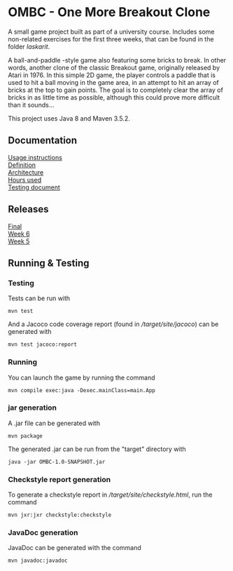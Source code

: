 # OMBC - One More Breakout Clone

A small game project built as part of a university course. Includes some non-related exercises for the first three weeks, that can be found in the folder *laskarit*.

A ball-and-paddle -style game also featuring some bricks to break. In other words, another clone of the classic Breakout game, originally released by Atari in 1976. In this simple 2D game, the player controls a paddle that is used to hit a ball moving in the game area, in an attempt to hit an array of bricks at the top to gain points. The goal is to completely clear the array of bricks in as little time as possible, although this could prove more difficult than it sounds...

This project uses Java 8 and Maven 3.5.2.

## Documentation

[Usage instructions](https://github.com/Jonkke/ot-harkkatyo/blob/master/documentation/usage_instructions.md)  
[Definition](https://github.com/Jonkke/ot-harkkatyo/blob/master/documentation/definition.md)  
[Architecture](https://github.com/Jonkke/ot-harkkatyo/blob/master/documentation/architecture.md)  
[Hours used](https://github.com/Jonkke/ot-harkkatyo/blob/master/documentation/usedhours.md)  
[Testing document](https://github.com/Jonkke/ot-harkkatyo/blob/master/documentation/testing.md)

## Releases
[Final](https://github.com/Jonkke/ot-harkkatyo/releases/tag/Final)  
[Week 6](https://github.com/Jonkke/ot-harkkatyo/releases/tag/week6)  
[Week 5](https://github.com/Jonkke/ot-harkkatyo/releases/tag/week5)

## Running & Testing

### Testing

Tests can be run with
```
mvn test
```
And a Jacoco code coverage report (found in */target/site/jacoco*) can be generated with
```
mvn test jacoco:report
```

### Running

You can launch the game by running the command
```
mvn compile exec:java -Dexec.mainClass=main.App
```

### jar generation

A .jar file can be generated with
```
mvn package
```
The generated .jar can be run from the "target" directory with
```
java -jar OMBC-1.0-SNAPSHOT.jar
```

### Checkstyle report generation

To generate a checkstyle report in */target/site/checkstyle.html*, run the command
```
mvn jxr:jxr checkstyle:checkstyle
```

### JavaDoc generation

JavaDoc can be generated with the command
```
mvn javadoc:javadoc
```
